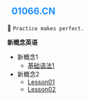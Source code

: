 <font color="#1E90FF">&nbsp;&nbsp;01066.CN</font>
---

:gift_heart: `Practice makes perfect.`  

**新概念英语**

- 新概念1
  - [基础语法1](/新概念英语/新概念1/时态@一般现在时.md)
- 新概念2
  - [Lesson01](/新概念英语/新概念2/Lesson01.md)
  - [Lesson02](/新概念英语/新概念2/Lesson02.md)

